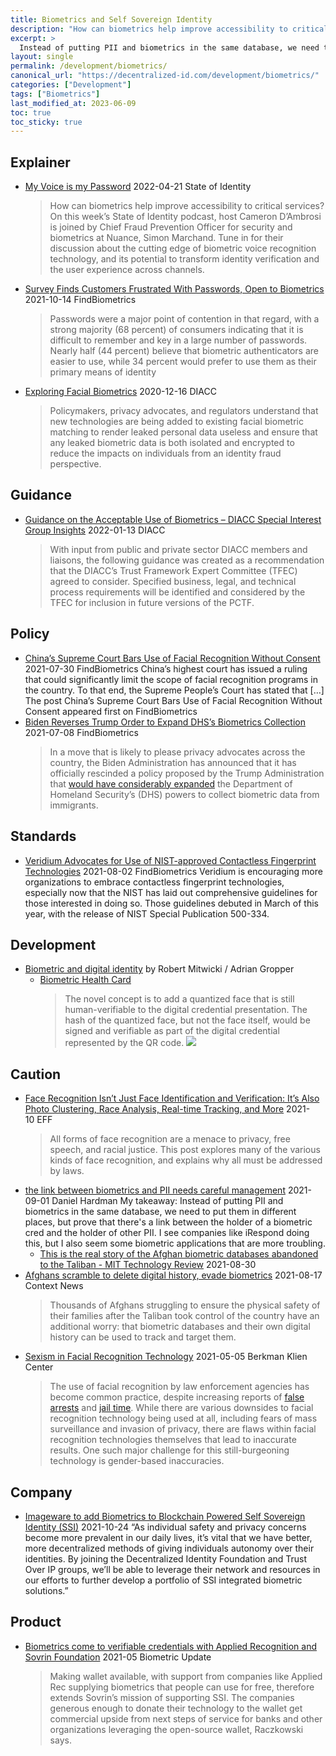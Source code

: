 ```yaml
---
title: Biometrics and Self Sovereign Identity
description: "How can biometrics help improve accessibility to critical services?"
excerpt: >
  Instead of putting PII and biometrics in the same database, we need to put them in different places, but prove that there's a link between the holder of a biometric cred and the holder of other PII.
layout: single
permalink: /development/biometrics/
canonical_url: "https://decentralized-id.com/development/biometrics/"
categories: ["Development"]
tags: ["Biometrics"]
last_modified_at: 2023-06-09
toc: true
toc_sticky: true
---
```


## Explainer

* [My Voice is my Password](https://stateofidentity.libsyn.com/my-voice-is-my-password) 2022-04-21 State of Identity
  > How can biometrics help improve accessibility to critical services? On this week’s State of Identity podcast, host Cameron D’Ambrosi is joined by Chief Fraud Prevention Officer for security and biometrics at Nuance, Simon Marchand. Tune in for their discussion about the cutting edge of biometric voice recognition technology, and its potential to transform identity verification and the user experience across channels.
* [Survey Finds Customers Frustrated With Passwords, Open to Biometrics](https://findbiometrics.com/survey-finds-customers-frustrated-passwords-open-biometrics-7102106/) 2021-10-14 FindBiometrics
  > Passwords were a major point of contention in that regard, with a strong majority (68 percent) of consumers indicating that it is difficult to remember and key in a large number of passwords. Nearly half (44 percent) believe that biometric authenticators are easier to use, while 34 percent would prefer to use them as their primary means of identity
* [Exploring Facial Biometrics](https://diacc.ca/2020/12/16/exploring-facial-biometrics-what-is-it/) 2020-12-16 DIACC
  > Policymakers, privacy advocates, and regulators understand that new technologies are being added to existing facial biometric matching to render leaked personal data useless and ensure that any leaked biometric data is both isolated and encrypted to reduce the impacts on individuals from an identity fraud perspective. 

## Guidance
* [Guidance on the Acceptable Use of Biometrics – DIACC Special Interest Group Insights](https://diacc.ca/2022/01/13/guidance-on-the-acceptable-use-of-biometrics/) 2022-01-13 DIACC 
  > With input from public and private sector DIACC members and liaisons, the following guidance was created as a recommendation that the DIACC’s Trust Framework Expert Committee (TFEC) agreed to consider. Specified business, legal, and technical process requirements will be identified and considered by the TFEC for inclusion in future versions of the PCTF.

## Policy
* [China’s Supreme Court Bars Use of Facial Recognition Without Consent](https://findbiometrics.com/chinese-supreme-court-bars-use-facial-recognition-without-consent-073007/) 2021-07-30 FindBiometrics
	China’s highest court has issued a ruling that could significantly limit the scope of facial recognition programs in the country. To that end, the Supreme People’s Court has stated that […] The post China’s Supreme Court Bars Use of Facial Recognition Without Consent appeared first on FindBiometrics
* [Biden Reverses Trump Order to Expand DHS’s Biometrics Collection](https://findbiometrics.com/biden-reverses-trump-order-expand-dhss-biometrics-collection-070802/) 2021-07-08 FindBiometrics
  > In a move that is likely to please privacy advocates across the country, the Biden Administration has announced that it has officially rescinded a policy proposed by the Trump Administration that [would have considerably expanded](https://findbiometrics.com/proposed-policy-would-give-dhs-sweeping-powers-collect-biometric-data-092106/) the Department of Homeland Security’s (DHS) powers to collect biometric data from immigrants.

## Standards
* [Veridium Advocates for Use of NIST-approved Contactless Fingerprint Technologies](https://findbiometrics.com/veridium-advocates-use-nist-approved-contactless-fingerprint-technologies-090305/) 2021-08-02 FindBiometrics
	Veridium is encouraging more organizations to embrace contactless fingerprint technologies, especially now that the NIST has laid out comprehensive guidelines for those interested in doing so. Those guidelines debuted in March of this year, with the release of NIST Special Publication 500-334.

## Development

* [Biometric and digital identity](https://iiw.idcommons.net/3H/_Biometric_and_digital_identity) by Robert Mitwicki / Adrian Gropper
  * [Biometric Health Card](https://docs.google.com/document/d/1o_773vzcbtSf59oU-iRUfAy5WSz3Wn9JUAvi0hKHE48/edit)
    > The novel concept is to add a quantized face that is still human-verifiable to the digital credential presentation. The hash of the quantized face, but not the face itself, would be signed and verifiable as part of the digital credential represented by the QR code.
	> ![](https://lh3.googleusercontent.com/keep-bbsk/AO8PoW1894cZwApEW68I3k8gsrknhXdz-Xhy1S4wWWLWKl_VOE0vfYaYVY_bxYBfwfy5mljlg7TfoxVEeXMooGbExE9IfcuNx2R29roOqioDE5XsZsc=s512)

## Caution
* [Face Recognition Isn’t Just Face Identification and Verification: It’s Also Photo Clustering, Race Analysis, Real-time Tracking, and More](https://www.eff.org/deeplinks/2021/10/face-recognition-isnt-just-face-identification-and-verification) 2021-10 EFF
  > All forms of face recognition are a menace to privacy, free speech, and racial justice. This post explores many of the various kinds of face recognition, and explains why all must be addressed by laws.
* [the link between biometrics and PII needs careful management](https://lists.w3.org/Archives/Public/public-credentials/2021Sep/0000.html) 2021-09-01 Daniel Hardman 
	My takeaway: Instead of putting PII and biometrics in the same database, we need to put them in different places, but prove that there's a link between the holder of a biometric cred and the holder of other PII. I see companies like iRespond doing this, but I also seem some biometric applications that are more troubling.
	* [This is the real story of the Afghan biometric databases abandoned to the Taliban - MIT Technology Review](https://www.technologyreview.com/2021/08/30/1033941/afghanistan-biometric-databases-us-military-40-data-points/) 2021-08-30
* [Afghans scramble to delete digital history, evade biometrics](https://www.context.news/surveillance/afghans-scramble-to-delete-digital-history-evade-biometrics) 2021-08-17 Context News
  > Thousands of Afghans struggling to ensure the physical safety of their families after the Taliban took control of the country have an additional worry: that biometric databases and their own digital history can be used to track and target them.
* [Sexism in Facial Recognition Technology​](https://medium.com/berkman-klein-center/sexism-in-facial-recognition-technology-d5e547a6e7bc) 2021-05-05 Berkman Klien Center
  > The use of facial recognition by law enforcement agencies has become common practice, despite increasing reports of [false arrests](https://www.nytimes.com/2020/06/24/technology/facial-recognition-arrest.html) and [jail time](https://www.nytimes.com/2020/12/29/technology/facial-recognition-misidentify-jail.html). While there are various downsides to facial recognition technology being used at all, including fears of mass surveillance and invasion of privacy, there are flaws within facial recognition technologies themselves that lead to inaccurate results. One such major challenge for this still-burgeoning technology is gender-based inaccuracies.

## Company
* [Imageware to add Biometrics to Blockchain Powered Self Sovereign Identity (SSI)](https://imageware.io/imageware-to-add-biometrics-to-blockchainpowered-self-sovereign-identity-ssi/) 2021-10-24
“As individual safety and privacy concerns become more prevalent in our daily lives, it’s vital that we have better, more decentralized methods of giving individuals autonomy over their identities. By joining the Decentralized Identity Foundation and Trust Over IP groups, we’ll be able to leverage their network and resources in our efforts to further develop a portfolio of SSI integrated biometric solutions.”

## Product
* [Biometrics come to verifiable credentials with Applied Recognition and Sovrin Foundation](https://www.biometricupdate.com/202105/biometrics-come-to-verifiable-credentials-with-applied-recognition-and-sovrin-foundation) 2021-05 Biometric Update
  > Making wallet available, with support from companies like Applied Rec supplying biometrics that people can use for free, therefore extends Sovrin’s mission of supporting SSI. The companies generous enough to donate their technology to the wallet get commercial upside from next steps of service for banks and other organizations leveraging the open-source wallet, Raczkowski says.


